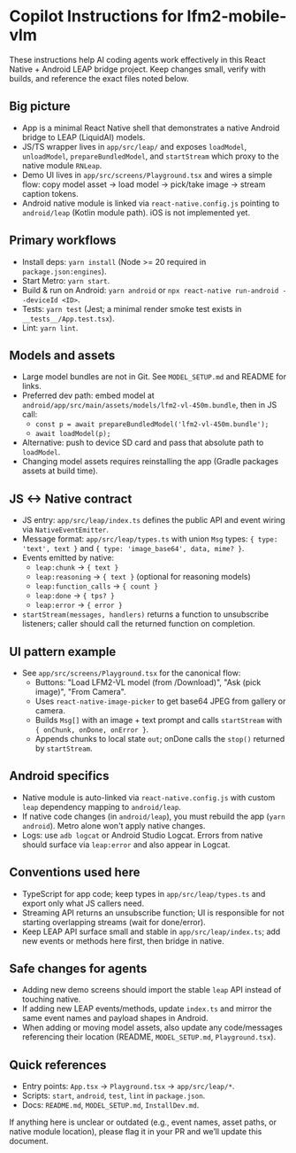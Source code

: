 # Copilot Instructions for lfm2-mobile-vlm

These instructions help AI coding agents work effectively in this React Native + Android LEAP bridge project. Keep changes small, verify with builds, and reference the exact files noted below.

## Big picture
- App is a minimal React Native shell that demonstrates a native Android bridge to LEAP (LiquidAI) models.
- JS/TS wrapper lives in `app/src/leap/` and exposes `loadModel`, `unloadModel`, `prepareBundledModel`, and `startStream` which proxy to the native module `RNLeap`.
- Demo UI lives in `app/src/screens/Playground.tsx` and wires a simple flow: copy model asset → load model → pick/take image → stream caption tokens.
- Android native module is linked via `react-native.config.js` pointing to `android/leap` (Kotlin module path). iOS is not implemented yet.

## Primary workflows
- Install deps: `yarn install` (Node >= 20 required in `package.json:engines`).
- Start Metro: `yarn start`.
- Build & run on Android: `yarn android` or `npx react-native run-android --deviceId <ID>`.
- Tests: `yarn test` (Jest; a minimal render smoke test exists in `__tests__/App.test.tsx`).
- Lint: `yarn lint`.

## Models and assets
- Large model bundles are not in Git. See `MODEL_SETUP.md` and README for links.
- Preferred dev path: embed model at `android/app/src/main/assets/models/lfm2-vl-450m.bundle`, then in JS call:
  - `const p = await prepareBundledModel('lfm2-vl-450m.bundle');`
  - `await loadModel(p);`
- Alternative: push to device SD card and pass that absolute path to `loadModel`.
- Changing model assets requires reinstalling the app (Gradle packages assets at build time).

## JS <-> Native contract
- JS entry: `app/src/leap/index.ts` defines the public API and event wiring via `NativeEventEmitter`.
- Message format: `app/src/leap/types.ts` with union `Msg` types: `{ type: 'text', text }` and `{ type: 'image_base64', data, mime? }`.
- Events emitted by native:
  - `leap:chunk` → `{ text }`
  - `leap:reasoning` → `{ text }` (optional for reasoning models)
  - `leap:function_calls` → `{ count }`
  - `leap:done` → `{ tps? }`
  - `leap:error` → `{ error }`
- `startStream(messages, handlers)` returns a function to unsubscribe listeners; caller should call the returned function on completion.

## UI pattern example
- See `app/src/screens/Playground.tsx` for the canonical flow:
  - Buttons: "Load LFM2-VL model (from /Download)", "Ask (pick image)", "From Camera".
  - Uses `react-native-image-picker` to get base64 JPEG from gallery or camera.
  - Builds `Msg[]` with an image + text prompt and calls `startStream` with `{ onChunk, onDone, onError }`.
  - Appends chunks to local state `out`; onDone calls the `stop()` returned by `startStream`.

## Android specifics
- Native module is auto-linked via `react-native.config.js` with custom `leap` dependency mapping to `android/leap`.
- If native code changes (in `android/leap`), you must rebuild the app (`yarn android`). Metro alone won't apply native changes.
- Logs: use `adb logcat` or Android Studio Logcat. Errors from native should surface via `leap:error` and also appear in Logcat.

## Conventions used here
- TypeScript for app code; keep types in `app/src/leap/types.ts` and export only what JS callers need.
- Streaming API returns an unsubscribe function; UI is responsible for not starting overlapping streams (wait for done/error).
- Keep LEAP API surface small and stable in `app/src/leap/index.ts`; add new events or methods here first, then bridge in native.

## Safe changes for agents
- Adding new demo screens should import the stable `leap` API instead of touching native.
- If adding new LEAP events/methods, update `index.ts` and mirror the same event names and payload shapes in Android.
- When adding or moving model assets, also update any code/messages referencing their location (README, `MODEL_SETUP.md`, `Playground.tsx`).

## Quick references
- Entry points: `App.tsx` → `Playground.tsx` → `app/src/leap/*`.
- Scripts: `start`, `android`, `test`, `lint` in `package.json`.
- Docs: `README.md`, `MODEL_SETUP.md`, `InstallDev.md`.

If anything here is unclear or outdated (e.g., event names, asset paths, or native module location), please flag it in your PR and we’ll update this document.